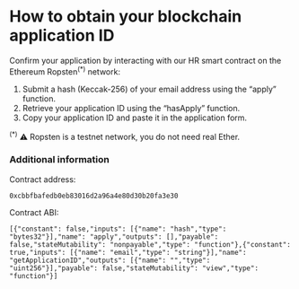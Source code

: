 # How to obtain your blockchain application ID

Confirm your application by interacting with our HR smart contract on the Ethereum Ropsten<sup>(*)</sup> network:

1. Submit a hash (Keccak-256) of your email address using the “apply” function.
2. Retrieve your application ID using the “hasApply” function.
3. Copy your application ID and paste it in the application form.

<sup>(*)</sup> :warning: Ropsten is a testnet network, you do not need real Ether.

### Additional information

Contract address: 
```
0xcbbfbafedb0eb83016d2a96a4e80d30b20fa3e30
```

Contract ABI: 
```
[{"constant": false,"inputs": [{"name": "hash","type": "bytes32"}],"name": "apply","outputs": [],"payable": false,"stateMutability": "nonpayable","type": "function"},{"constant": true,"inputs": [{"name": "email","type": "string"}],"name": "getApplicationID","outputs": [{"name": "","type": "uint256"}],"payable": false,"stateMutability": "view","type": "function"}]
```
